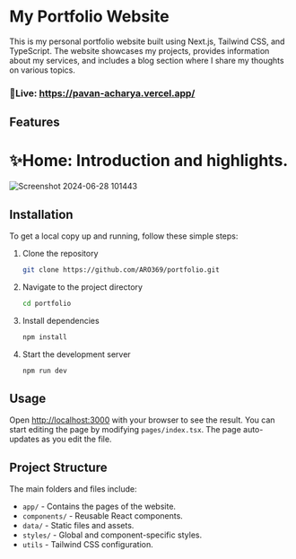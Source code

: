 # My Portfolio Website

This is my personal portfolio website built using Next.js, Tailwind CSS, and TypeScript. The website showcases my projects, provides information about my services, and includes a blog section where I share my thoughts on various topics.

### 🔗Live: https://pavan-acharya.vercel.app/

## Features

# ✨Home: Introduction and highlights.
![Screenshot 2024-06-28 101443]()

## Installation

To get a local copy up and running, follow these simple steps:

1. Clone the repository
    ```sh
    git clone https://github.com/ARO369/portfolio.git
    ```
2. Navigate to the project directory
    ```sh
    cd portfolio
    ```
3. Install dependencies
    ```sh
    npm install
    ```
4. Start the development server
    ```sh
    npm run dev
    ```

## Usage

Open [http://localhost:3000](http://localhost:3000) with your browser to see the result. You can start editing the page by modifying `pages/index.tsx`. The page auto-updates as you edit the file.

## Project Structure

The main folders and files include:

- `app/` - Contains the pages of the website.
- `components/` - Reusable React components.
- `data/` - Static files and assets.
- `styles/` - Global and component-specific styles.
- `utils` - Tailwind CSS configuration.




